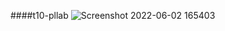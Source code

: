 ####t10-pllab
![Screenshot 2022-06-02 165403](https://user-images.githubusercontent.com/100345427/171628918-6440d3f9-ceda-42f9-b027-5cd4dd48f6d1.jpg)
